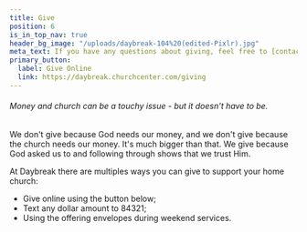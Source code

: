 ```yaml
---
title: Give
position: 6
is_in_top_nav: true
header_bg_image: "/uploads/daybreak-104%20(edited-Pixlr).jpg"
meta_text: If you have any questions about giving, feel free to [contact us](/contact).
primary_button:
  label: Give Online
  link: https://daybreak.churchcenter.com/giving
---
```


###### Money and church can be a touchy issue - but it doesn't have to be.

We don't give because God needs our money, and we don't give because the church needs our money. It's much bigger than that. We give because God asked us to and following through shows that we trust Him.

At Daybreak there are multiples ways you can give to support your home church:

* Give online using the button below;
* Text any dollar amount to 84321;
* Using the offering envelopes during weekend services.
